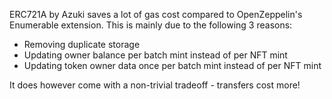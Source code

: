 ERC721A by Azuki saves a lot of gas cost compared to OpenZeppelin's Enumerable extension. This is mainly due to the following 3 reasons:

- Removing duplicate storage
- Updating owner balance per batch mint instead of per NFT mint
- Updating token owner data once per batch mint instead of per NFT mint

It does however come with a non-trivial tradeoff - transfers cost more!
